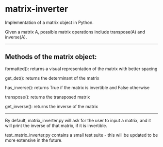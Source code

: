 # matrix-inverter
Implementation of a matrix object in Python.

Given a matrix A, possible matrix operations include transpose(A) and inverse(A).

----

Methods of the matrix object:
--

formatted(): returns a visual representation of the matrix with better spacing

get_det(): returns the determinant of the matrix

has_inverse(): returns True if the matrix is invertible and False otherwise

transpose(): returns the transposed matrix

get_inverse(): returns the inverse of the matrix

----

By default, matrix_inverter.py will ask for the user to input a matrix, and it will print the inverse of that matrix, if it is invertible.

test_matrix_inverter.py contains a small test suite - this will be updated to be more extensive in the future.
